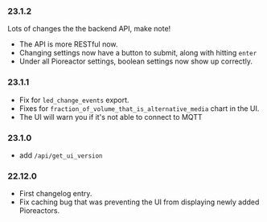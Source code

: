 ### 23.1.2
Lots of changes the the backend API, make note!

 - The API is more RESTful now.
 - Changing settings now have a button to submit, along with hitting `enter`
 - Under all Pioreactor settings, boolean settings now show up correctly.

### 23.1.1
 - Fix for `led_change_events` export.
 - Fixes for `fraction_of_volume_that_is_alternative_media` chart in the UI.
 - The UI will warn you if it's not able to connect to MQTT

### 23.1.0
 - add `/api/get_ui_version`

### 22.12.0
 - First changelog entry.
 - Fix caching bug that was preventing the UI from displaying newly added Pioreactors.
